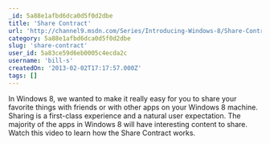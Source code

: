 ```yaml
---
_id: 5a88e1afbd6dca0d5f0d2dbe
title: 'Share Contract'
url: 'http://channel9.msdn.com/Series/Introducing-Windows-8/Share-Contract'
category: 5a88e1afbd6dca0d5f0d2dbe
slug: 'share-contract'
user_id: 5a83ce59d6eb0005c4ecda2c
username: 'bill-s'
createdOn: '2013-02-02T17:17:57.000Z'
tags: []
---
```


In Windows 8, we wanted to make it really easy for you to share your favorite things with friends or with other apps on your Windows 8 machine. Sharing is a first-class experience and a natural user expectation. The majority of the apps in Windows 8 will have interesting content to share. Watch this video to learn how the Share Contract works.
